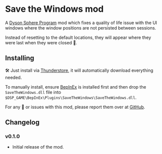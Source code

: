 ﻿# Save the Windows mod

A [Dyson Sphere Program](https://store.steampowered.com/app/1366540/Dyson_Sphere_Program/) mod which fixes a quality of life issue with the UI windows where the window positions are not persisted between sessions.

Instead of resetting to the default locations, they will appear where they were last when they were closed  💾.

## Installing

🛠 Just install via [Thunderstore](https://dsp.thunderstore.io), it will automatically download everything needed.

To manually install, ensure [BepInEx](https://github.com/BepInEx/BepInEx) is installed first and then drop the `SaveTheWindows.dll` file into `$DSP_GAME\BepInEx\Plugins\SaveTheWindows\SaveTheWindows.dll`.

For any 🐛 or issues with this mod, please report them over at [GitHub](https://github.com/Therzok/dsp_modding/issues/new).

## Changelog

### v0.1.0

* Initial release of the mod.

## 